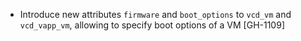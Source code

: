 * Introduce new attributes `firmware` and `boot_options` to `vcd_vm` and `vcd_vapp_vm`, allowing to specify boot options of a VM [GH-1109]
